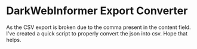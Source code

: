 # DarkWebInformer Export Converter 
As the CSV export is broken due to the comma present in the content field. I've created a quick script to properly convert the json into csv.
Hope that helps.
